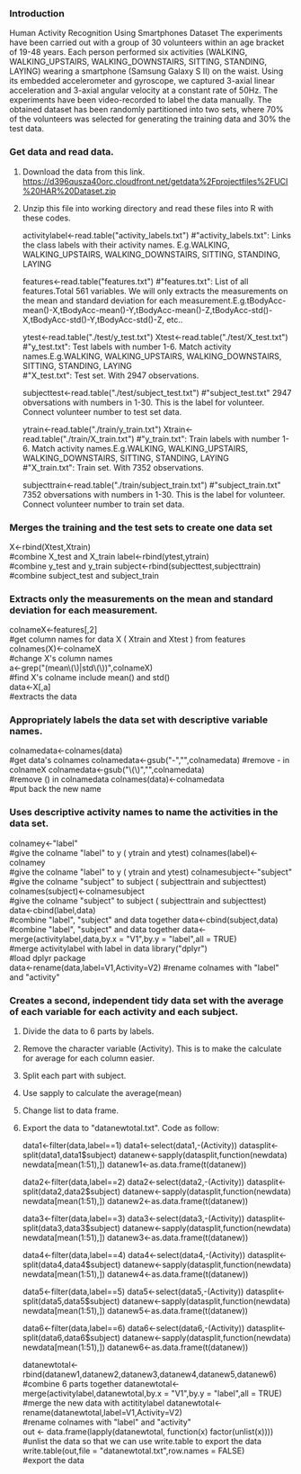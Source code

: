 ### Introduction

Human Activity Recognition Using Smartphones Dataset
The experiments have been carried out with a group of 30 volunteers within an age bracket of 19-48 years. 
Each person performed six activities (WALKING, WALKING_UPSTAIRS, WALKING_DOWNSTAIRS, SITTING, STANDING, LAYING) wearing a smartphone (Samsung Galaxy S II) on the waist. 
Using its embedded accelerometer and gyroscope, we captured 3-axial linear acceleration and 3-axial angular velocity at a constant rate of 50Hz. 
The experiments have been video-recorded to label the data manually. 
The obtained dataset has been randomly partitioned into two sets, where 70% of the volunteers was selected for generating the training data and 30% the test data. 

### Get data and read data.

1. Download the data from this link.
   https://d396qusza40orc.cloudfront.net/getdata%2Fprojectfiles%2FUCI%20HAR%20Dataset.zip

2. Unzip this file into working directory and read these files into R with these codes.
   
   activitylabel<-read.table("activity_labels.txt") 
   #"activity_labels.txt": Links the class labels with their activity names. E.g.WALKING, WALKING_UPSTAIRS, WALKING_DOWNSTAIRS, SITTING, STANDING, LAYING 
   
   features<-read.table("features.txt")
   #"features.txt": List of all features.Total 561 variables. We will only extracts the measurements on the mean and standard deviation for each measurement.E.g.tBodyAcc-mean()-X,tBodyAcc-mean()-Y,tBodyAcc-mean()-Z,tBodyAcc-std()-X,tBodyAcc-std()-Y,tBodyAcc-std()-Z, etc.. 
   
   ytest<-read.table("./test/y_test.txt")
   Xtest<-read.table("./test/X_test.txt")
   #"y_test.txt": Test labels with number 1-6. Match activity names.E.g.WALKING, WALKING_UPSTAIRS, WALKING_DOWNSTAIRS, SITTING, STANDING, LAYING  
   #"X_test.txt": Test set. With 2947 observations.
   
   subjecttest<-read.table("./test/subject_test.txt")
   #"subject_test.txt" 2947 obversations with numbers in 1-30. This is the label for volunteer. Connect volunteer number to test set data.   
   
   ytrain<-read.table("./train/y_train.txt")
   Xtrain<-read.table("./train/X_train.txt")
   #"y_train.txt": Train labels with number 1-6. Match activity names.E.g.WALKING, WALKING_UPSTAIRS, WALKING_DOWNSTAIRS, SITTING, STANDING, LAYING  
   #"X_train.txt": Train set. With 7352 observations.
   
   subjecttrain<-read.table("./train/subject_train.txt")
   #"subject_train.txt"  7352 obversations with numbers in 1-30. This is the label for volunteer. Connect volunteer number to train set data.  

### Merges the training and the test sets to create one data set
   
   X<-rbind(Xtest,Xtrain)                   
   #combine X_test and X_train 
   label<-rbind(ytest,ytrain)               
   #combine y_test and y_train 
   subject<-rbind(subjecttest,subjecttrain) 
   #combine subject_test and subject_train 

### Extracts only the measurements on the mean and standard deviation for each measurement.

   colnameX<-features[,2]                           
   #get column names for data X ( Xtrain and Xtest ) from features 
   colnames(X)<-colnameX                            
   #change X's column names    
   a<-grep("(mean\\(\\)|std\\(\\))",colnameX)       
   #find X's colname include mean() and std()  
   data<-X[,a]                                      
   #extracts the data  

### Appropriately labels the data set with descriptive variable names.
   
   colnamedata<-colnames(data)           
   #get data's colnames 
   colnamedata<-gsub("-","",colnamedata) 
   #remove - in colnameX 
   colnamedata<-gsub("\\(\\)","",colnamedata)  
   #remove () in colnamedata
   colnames(data)<-colnamedata          
   #put back the new name 
   

### Uses descriptive activity names to name the activities in the data set.

   colnamey<-"label"                      
   #give the colname "label" to y ( ytrain and ytest) 
   colnames(label)<-colnamey              
   #give the colname "label" to y ( ytrain and ytest) 
   colnamesubject<-"subject"              
   #give the colname "subject" to subject ( subjecttrain and subjecttest) 
   colnames(subject)<-colnamesubject      
   #give the colname "subject" to subject ( subjecttrain and subjecttest)    
   data<-cbind(label,data)                
   #combine "label", "subject" and data together
   data<-cbind(subject,data)              
   #combine "label", "subject" and data together 
   data<-merge(activitylabel,data,by.x = "V1",by.y = "label",all = TRUE)  
   #merge activitylabel with label in data 
   library("dplyr")                       
   #load dplyr package  
   data<-rename(data,label=V1,Activity=V2)
   #rename colnames with "label" and "activity"  

### Creates a second, independent tidy data set with the average of each variable for each activity and each subject. 

1. Divide the data to 6 parts by labels.
2. Remove the character variable (Activity). This is to make the calculate for average for each column easier.    
3. Split each part with subject.
4. Use sapply to calculate the average(mean)
5. Change list to data frame. 
6. Export the data to "datanewtotal.txt". Code as follow:

   data1<-filter(data,label==1)
   data1<-select(data1,-(Activity))
   datasplit<-split(data1,data1$subject)
   datanew<-sapply(datasplit,function(newdata) newdata[mean(1:51),]) 
   datanew1<-as.data.frame(t(datanew))

   data2<-filter(data,label==2)
   data2<-select(data2,-(Activity))
   datasplit<-split(data2,data2$subject)
   datanew<-sapply(datasplit,function(newdata) newdata[mean(1:51),]) 
   datanew2<-as.data.frame(t(datanew))

   data3<-filter(data,label==3)
   data3<-select(data3,-(Activity))
   datasplit<-split(data3,data3$subject)
   datanew<-sapply(datasplit,function(newdata) newdata[mean(1:51),]) 
   datanew3<-as.data.frame(t(datanew))

   data4<-filter(data,label==4)
   data4<-select(data4,-(Activity))
   datasplit<-split(data4,data4$subject)
   datanew<-sapply(datasplit,function(newdata) newdata[mean(1:51),]) 
   datanew4<-as.data.frame(t(datanew))

   data5<-filter(data,label==5)
   data5<-select(data5,-(Activity))
   datasplit<-split(data5,data5$subject)
   datanew<-sapply(datasplit,function(newdata) newdata[mean(1:51),]) 
   datanew5<-as.data.frame(t(datanew))

   data6<-filter(data,label==6)
   data6<-select(data6,-(Activity))
   datasplit<-split(data6,data6$subject)
   datanew<-sapply(datasplit,function(newdata) newdata[mean(1:51),]) 
   datanew6<-as.data.frame(t(datanew))

   datanewtotal<-rbind(datanew1,datanew2,datanew3,datanew4,datanew5,datanew6)              
   #combine 6 parts together 
   datanewtotal<-merge(activitylabel,datanewtotal,by.x = "V1",by.y = "label",all = TRUE)   
   #merge the new data with actititylabel 
   datanewtotal<-rename(datanewtotal,label=V1,Activity=V2)                                 
   #rename colnames with "label" and "activity"  
   out <- data.frame(lapply(datanewtotal, function(x) factor(unlist(x))))                  
   #unlist the data so that we can use write.table to export the data  
   write.table(out,file = "datanewtotal.txt",row.names = FALSE)                            
   #export the data 


